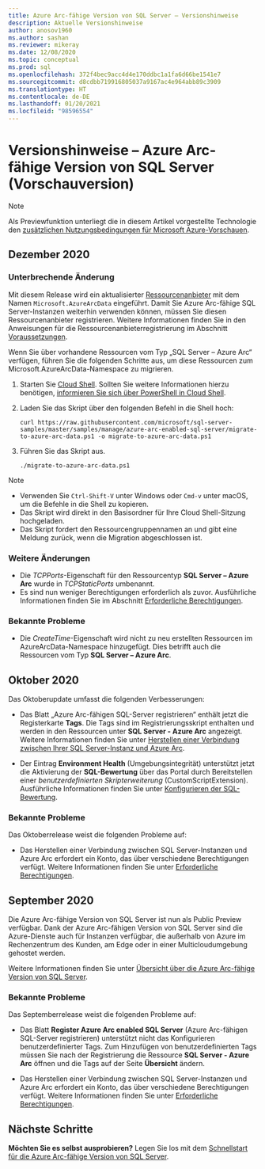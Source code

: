 ```yaml
---
title: Azure Arc-fähige Version von SQL Server – Versionshinweise
description: Aktuelle Versionshinweise
author: anosov1960
ms.author: sashan
ms.reviewer: mikeray
ms.date: 12/08/2020
ms.topic: conceptual
ms.prod: sql
ms.openlocfilehash: 372f4bec9acc4d4e170ddbc1a1fa6d66be1541e7
ms.sourcegitcommit: d8cdbb719916805037a9167ac4e964abb89c3909
ms.translationtype: HT
ms.contentlocale: de-DE
ms.lasthandoff: 01/20/2021
ms.locfileid: "98596554"
---
```

# <a name="release-notes---azure-arc-enabled-sql-server-preview"></a>Versionshinweise – Azure Arc-fähige Version von SQL Server (Vorschauversion)

> [!NOTE]
> Als Previewfunktion unterliegt die in diesem Artikel vorgestellte Technologie den [zusätzlichen Nutzungsbedingungen für Microsoft Azure-Vorschauen](https://azure.microsoft.com/support/legal/preview-supplemental-terms/).

## <a name="december-2020"></a>Dezember 2020

### <a name="breaking-change"></a>Unterbrechende Änderung

Mit diesem Release wird ein aktualisierter [Ressourcenanbieter](/azure/azure-resource-manager/management/azure-services-resource-providers) mit dem Namen `Microsoft.AzureArcData` eingeführt. Damit Sie Azure Arc-fähige SQL Server-Instanzen weiterhin verwenden können, müssen Sie diesen Ressourcenanbieter registrieren. Weitere Informationen finden Sie in den Anweisungen für die Ressourcenanbieterregistrierung im Abschnitt [Voraussetzungen](connect.md#prerequisites).

Wenn Sie über vorhandene Ressourcen vom Typ „SQL Server – Azure Arc“ verfügen, führen Sie die folgenden Schritte aus, um diese Ressourcen zum Microsoft.AzureArcData-Namespace zu migrieren.

1. Starten Sie [Cloud Shell](https://shell.azure.com/). Sollten Sie weitere Informationen hierzu benötigen, [informieren Sie sich über PowerShell in Cloud Shell](/azure/cloud-shell/quickstart-powershell).

2. Laden Sie das Skript über den folgenden Befehl in die Shell hoch:

    ```console
    curl https://raw.githubusercontent.com/microsoft/sql-server-samples/master/samples/manage/azure-arc-enabled-sql-server/migrate-to-azure-arc-data.ps1 -o migrate-to-azure-arc-data.ps1
    ```
3. Führen Sie das Skript aus.  

    ```console
   ./migrate-to-azure-arc-data.ps1
    ```

> [!NOTE]
> - Verwenden Sie `Ctrl-Shift-V` unter Windows oder `Cmd-v` unter macOS, um die Befehle in die Shell zu kopieren.
> - Das Skript wird direkt in den Basisordner für Ihre Cloud Shell-Sitzung hochgeladen.
> - Das Skript fordert den Ressourcengruppennamen an und gibt eine Meldung zurück, wenn die Migration abgeschlossen ist.

### <a name="other-changes"></a>Weitere Änderungen

* Die *TCPPorts*-Eigenschaft für den Ressourcentyp **SQL Server – Azure Arc** wurde in *TCPStaticPorts* umbenannt.
* Es sind nun weniger Berechtigungen erforderlich als zuvor. Ausführliche Informationen finden Sie im Abschnitt [Erforderliche Berechtigungen](overview.md#required-permissions).

### <a name="known-issues"></a>Bekannte Probleme

* Die *CreateTime*-Eigenschaft wird nicht zu neu erstellten Ressourcen im AzureArcData-Namespace hinzugefügt. Dies betrifft auch die Ressourcen vom Typ **SQL Server – Azure Arc**.

## <a name="october-2020"></a>Oktober 2020

Das Oktoberupdate umfasst die folgenden Verbesserungen:

* Das Blatt „Azure Arc-fähigen SQL-Server registrieren“ enthält jetzt die Registerkarte **Tags**. Die Tags sind im Registrierungsskript enthalten und werden in den Ressourcen unter **SQL Server - Azure Arc** angezeigt. Weitere Informationen finden Sie unter [Herstellen einer Verbindung zwischen Ihrer SQL Server-Instanz und Azure Arc](connect.md).

* Der Eintrag **Environment Health** (Umgebungsintegrität) unterstützt jetzt die Aktivierung der **SQL-Bewertung** über das Portal durch Bereitstellen einer *benutzerdefinierten Skripterweiterung* (CustomScriptExtension). Ausführliche Informationen finden Sie unter [Konfigurieren der SQL-Bewertung](assess.md#run-on-demand-sql-assessment).

### <a name="known-issues"></a>Bekannte Probleme

Das Oktoberrelease weist die folgenden Probleme auf:

* Das Herstellen einer Verbindung zwischen SQL Server-Instanzen und Azure Arc erfordert ein Konto, das über verschiedene Berechtigungen verfügt. Weitere Informationen finden Sie unter [Erforderliche Berechtigungen](overview.md#required-permissions).

## <a name="september-2020"></a>September 2020

Die Azure Arc-fähige Version von SQL Server ist nun als Public Preview verfügbar. Dank der Azure Arc-fähigen Version von SQL Server sind die Azure-Dienste auch für Instanzen verfügbar, die außerhalb von Azure im Rechenzentrum des Kunden, am Edge oder in einer Multicloudumgebung gehostet werden.

Weitere Informationen finden Sie unter [Übersicht über die Azure Arc-fähige Version von SQL Server](overview.md).

### <a name="known-issues"></a>Bekannte Probleme

Das Septemberrelease weist die folgenden Probleme auf:

* Das Blatt **Register Azure Arc enabled SQL Server** (Azure Arc-fähigen SQL-Server registrieren) unterstützt nicht das Konfigurieren benutzerdefinierter Tags. Zum Hinzufügen von benutzerdefinierten Tags müssen Sie nach der Registrierung die Ressource **SQL Server - Azure Arc** öffnen und die Tags auf der Seite **Übersicht** ändern.

* Das Herstellen einer Verbindung zwischen SQL Server-Instanzen und Azure Arc erfordert ein Konto, das über verschiedene Berechtigungen verfügt. Weitere Informationen finden Sie unter [Erforderliche Berechtigungen](overview.md#required-permissions).

## <a name="next-steps"></a>Nächste Schritte

**Möchten Sie es selbst ausprobieren?**  Legen Sie los mit dem [Schnellstart für die Azure Arc-fähige Version von SQL Server](https://aka.ms/AzureArcSqlServerJumpstart).